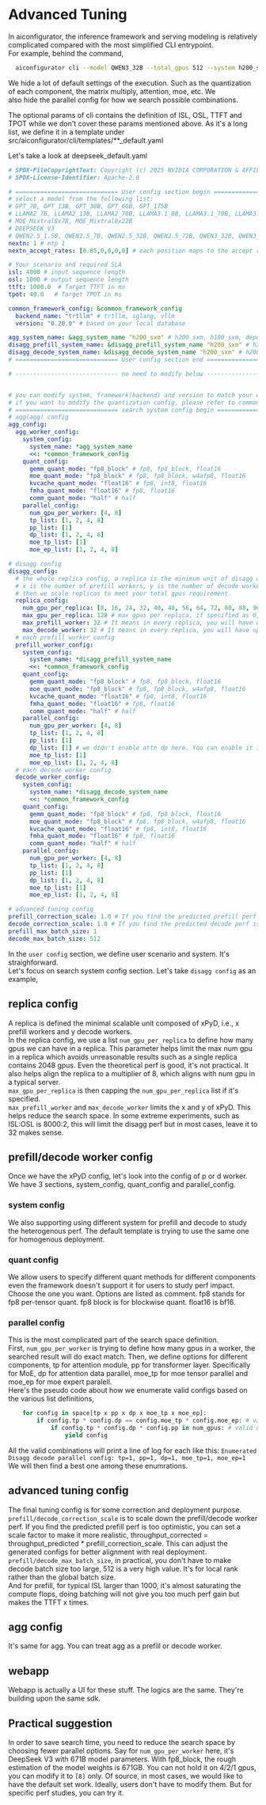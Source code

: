 # Advanced Tuning
In aiconfigurator, the inference framework and serving modeling is relatively complicated compared with the most simplified CLI entrypoint.  
For example, behind the command,
```bash
  aiconfigurator cli --model QWEN3_32B --total_gpus 512 --system h200_sxm
```
We hide a lot of default settings of the execution. Such as the quantization of each component, the matrix multiply, attention, moe, etc. We  
also hide the parallel config for how we search possible combinations.  

The optional params of cli contains the definition of ISL, OSL, TTFT and TPOT while we don't cover these params mentioned above. As it's a long 
list, we define it in a template under src/aiconfigurator/cli/templates/**_default.yaml

Let's take a look at deepseek_default.yaml
```yaml
# SPDX-FileCopyrightText: Copyright (c) 2025 NVIDIA CORPORATION & AFFILIATES. All rights reserved.
# SPDX-License-Identifier: Apache-2.0

# ============================= User config section begin =============================
# select a model from the following list:
# GPT_7B, GPT_13B, GPT_30B, GPT_66B, GPT_175B
# LLAMA2_7B, LLAMA2_13B, LLAMA2_70B, LLAMA3.1_8B, LLAMA3.1_70B, LLAMA3.1_405B
# MOE_Mixtral8x7B, MOE_Mixtral8x22B
# DEEPSEEK_V3
# QWEN2.5_1.5B, QWEN2.5_7B, QWEN2.5_32B, QWEN2.5_72B, QWEN3_32B, QWEN3_235B
nextn: 1 # mtp 1
nextn_accept_rates: [0.85,0,0,0,0] # each position maps to the accept rate of the ith draft token, nextn 1 will only use the first draft token accept rate.

# Your scenario and required SLA
isl: 4000 # input sequence length
osl: 1000 # output sequence length
ttft: 1000.0  # Target TTFT in ms
tpot: 40.0   # Target TPOT in ms

common_framework_config: &common_framework_config
  backend_name: "trtllm" # trtllm, sglang, vllm
  version: "0.20.0" # based on your local database

agg_system_name: &agg_system_name "h200_sxm" # h200_sxm, h100_sxm, depends on your local database
disagg_prefill_system_name: &disagg_prefill_system_name "h200_sxm" # h200_sxm, h100_sxm, depends on your local database
disagg_decode_system_name: &disagg_decode_system_name "h200_sxm" # h200_sxm, h100_sxm, depends on your local database
# ============================= User config section end =============================

# ----------------------------- no need to modify below --------------------------------


# you can modify system, framework(backend) and version to match your environment
# if you want to modify the quantization config, please refer to common.py in sdk
# ============================= search system config begin =============================
# agg(agg) config
agg_config:
  agg_worker_config:
    system_config:
      system_name: *agg_system_name
      <<: *common_framework_config
    quant_config:
      gemm_quant_mode: "fp8_block" # fp8, fp8_block, float16
      moe_quant_mode: "fp8_block" # fp8, fp8_block, w4afp8, float16
      kvcache_quant_mode: "float16" # fp8, int8, float16
      fmha_quant_mode: "float16" # fp8, float16
      comm_quant_mode: "half" # half
    parallel_config:
      num_gpu_per_worker: [4, 8]
      tp_list: [1, 2, 4, 8]
      pp_list: [1]
      dp_list: [1, 2, 4, 8]
      moe_tp_list: [1]
      moe_ep_list: [1, 2, 4, 8]

# disagg config
disagg_config:
  # the whole replica config, a replica is the minimum unit of disagg deployment. It contains xPyD workers.
  # x is the number of prefill workers, y is the number of decode workers
  # then we scale replicas to meet your total gpus requirement.
  replica_config:
    num_gpu_per_replica: [8, 16, 24, 32, 40, 48, 56, 64, 72, 80, 88, 96, 104, 112, 120, 128] # It means the searched replica will have total gpus in this list, this list will be capped by max_gpu_per_replica
    max_gpu_per_replica: 128 # max gpus per replica, if specified as 0, it means no limit. Too many gpus per replica will make the prefill/decoder worker pair complicated. no need to be too large.
    max_prefill_worker: 32 # It means in every replica, you will have up to 32 prefill workers, x_max = 32
    max_decode_worker: 32 # It means in every replica, you will have up to 32 decode workers, y_max = 32
  # each prefill worker config
  prefill_worker_config:
    system_config:
      system_name: *disagg_prefill_system_name
      <<: *common_framework_config
    quant_config:
      gemm_quant_mode: "fp8_block" # fp8, fp8_block, float16
      moe_quant_mode: "fp8_block" # fp8, fp8_block, w4afp8, float16
      kvcache_quant_mode: "float16" # fp8, int8, float16
      fmha_quant_mode: "float16" # fp8, float16
      comm_quant_mode: "half" # half
    parallel_config:
      num_gpu_per_worker: [4, 8]
      tp_list: [1, 2, 4, 8]
      pp_list: [1]
      dp_list: [1] # we didn't enable attn dp here. You can enable it if you want.
      moe_tp_list: [1]
      moe_ep_list: [1, 2, 4, 8]
  # each decode worker config
  decode_worker_config:
    system_config:
      system_name: *disagg_decode_system_name
      <<: *common_framework_config
    quant_config:
      gemm_quant_mode: "fp8_block" # fp8, fp8_block, float16
      moe_quant_mode: "fp8_block" # fp8, fp8_block, w4afp8, float16
      kvcache_quant_mode: "float16" # fp8, int8, float16
      fmha_quant_mode: "float16" # fp8, float16
      comm_quant_mode: "half" # half
    parallel_config:
      num_gpu_per_worker: [4, 8]
      tp_list: [1, 2, 4, 8]
      pp_list: [1]
      dp_list: [1, 2, 4, 8]
      moe_tp_list: [1]
      moe_ep_list: [1, 2, 4, 8]

# advanced tuning config
prefill_correction_scale: 1.0 # If you find the predicted prefill perf is too optimistic, you can set a scale factor to make it more realistic, throughput_corrected = throughput_predicted * prefill_correction_scale
decode_correction_scale: 1.0 # If you find the predicted decode perf is too optimistic, you can set a scale factor to make it more realistic, throughput_corrected = throughput_predicted * decode_correction_scale
prefill_max_batch_size: 1
decode_max_batch_size: 512
```

In the `user config` section, we define user scenario and system. It's straighforward.  
Let's focus on search system config section. Let's take `disagg config` as an example,  
## replica config
A replica is defined the minimal scalable unit composed of xPyD, i.e., x prefill workers and y decode workers.  
In the replica config, we use a list `num_gpu_per_replica` to define how many gpus we can have in a replica. This parameter helps 
limit the max num gpu in a replica which avoids unreasonable results such as a single replica contains 2048 gpus. Even the theoretical perf 
is good, it's not practical. It also helps align the replica to a multiplier of 8, which aligns with num gpu in a typical server.  
`max_gpu_per_replica` is then capping the `num_gpu_per_replica` list if it's specified.  
`max_prefill_worker` and `max_decode_worker` limits the x and y of xPyD. This helps reduce the search space. In some extreme experiments, 
such as ISL:OSL is 8000:2, this will limit the disagg perf but in most cases, leave it to 32 makes sense.
## prefill/decode worker config
Once we have the xPyD config, let's look into the config of p or d worker.  
We have 3 sections, system_config, quant_config and parallel_config.
### system config
We also supporting using different system for prefill and decode to study the heterogenous perf. The default template is trying to use the same one for homogenous deployment.
### quant config
We allow users to specify different quant methods for different components even the framework doesn't support it for users to study perf impact. Choose the one you want.
Options are listed as comment. fp8 stands for fp8 per-tensor quant. fp8 block is for blockwise quant. float16 is bf16.
### parallel config
This is the most complicated part of the search space definition.  
First, `num_gpu_per_worker` is trying to define how many gpus in a worker, the searched result will do exact match.
Then, we define options for different components, tp for attention module, pp for transformer layer. Specifically for MoE, dp for attention data parallel, 
moe_tp for moe tensor parallel and moe_ep for moe expert paralell.  
Here's the pseudo code about how we enumerate valid configs based on the various list definitions,
```python
    for config in space[tp x pp x dp x moe_tp x moe_ep]:
        if config.tp * config.dp == config.moe_tp * config.moe_ep: # valid config, ensure the attention module has same gpus as ffn moe module
            if config.tp * config.dp * config.pp in num_gpus: # valid num_gpus
                yield config
```
All the valid combinations will print a line of log for each like this: `Enumerated Disagg decode parallel config: tp=1, pp=1, dp=1, moe_tp=1, moe_ep=1`  
We will then find a best one among these enumrations.
## advanced tuning config
The final tuning config is for some correction and deployment purpose.  
`prefill/decode_correction_scale` is to scale down the prefill/decode worker perf. If you find the predicted prefill perf is too optimistic, you can set a scale factor to make it more realistic, throughput_corrected = throughput_predicted * prefill_correction_scale. This can adjust the generated configs for better alignment with real deployment.  
`prefill/decode_max_batch_size`, in practical, you don't have to make decode batch size too large, 512 is a very high value. It's for local rank rather than the global batch size.  
And for prefill, for typical ISL larger than 1000, it's almost saturating the compute flops, doing batching will not give you too much perf gain but makes the TTFT x times.

## agg config
It's same for agg. You can treat agg as a prefill or decode worker.

## webapp
Webapp is actually a UI for these stuff. The logics are the same. They're building upon the same sdk.

## Practical suggestion
In order to save search time, you need to reduce the search space by choosing fewer parallel options. Say for `num_gpu_per_worker` here, it's DeepSeek V3 with 671B model 
parameters. With fp8_block, the rough estimation of the model weights is 671GB. You can not hold it on 4/2/1 gpus, you can modify it to `[8]` only. 
Of source, in most cases, we would like to have the default set work. Ideally, users don't have to modify them. But for specific perf studies, you can try it.
